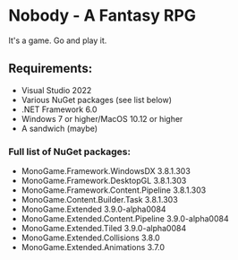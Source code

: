 # Nobody - A Fantasy RPG

It's a game. Go and play it.


## Requirements:
- Visual Studio 2022
- Various NuGet packages (see list below)
- .NET Framework 6.0
- Windows 7 or higher/MacOS 10.12 or higher
- A sandwich (maybe)

### Full list of NuGet packages:
- MonoGame.Framework.WindowsDX 3.8.1.303
- MonoGame.Framework.DesktopGL 3.8.1.303
- MonoGame.Framework.Content.Pipeline 3.8.1.303
- MonoGame.Content.Builder.Task 3.8.1.303
- MonoGame.Extended 3.9.0-alpha0084
- MonoGame.Extended.Content.Pipeline 3.9.0-alpha0084
- MonoGame.Extended.Tiled 3.9.0-alpha0084
- MonoGame.Extended.Collisions 3.8.0
- MonoGame.Extended.Animations 3.7.0
